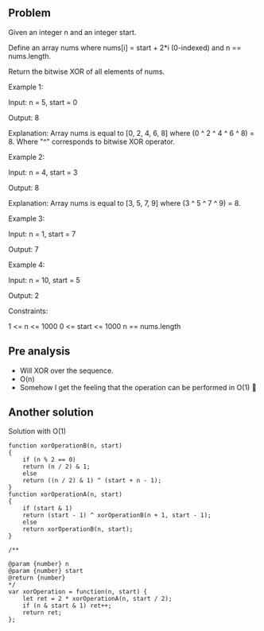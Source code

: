 ## Problem

Given an integer n and an integer start.

Define an array nums where nums[i] = start + 2\*i (0-indexed) and n == nums.length.

Return the bitwise XOR of all elements of nums.

Example 1:

Input: n = 5, start = 0

Output: 8

Explanation: Array nums is equal to [0, 2, 4, 6, 8] where (0 ^ 2 ^ 4 ^ 6 ^ 8) = 8.
Where "^" corresponds to bitwise XOR operator.

Example 2:

Input: n = 4, start = 3

Output: 8

Explanation: Array nums is equal to [3, 5, 7, 9] where (3 ^ 5 ^ 7 ^ 9) = 8.

Example 3:

Input: n = 1, start = 7

Output: 7

Example 4:

Input: n = 10, start = 5

Output: 2

Constraints:

1 <= n <= 1000
0 <= start <= 1000
n == nums.length

## Pre analysis

-   Will XOR over the sequence.
-   O(n)
-   Somehow I get the feeling that the operation can be performed in O(1) :shrug:

## Another solution

Solution with O(1)

    function xorOperationB(n, start)
    {
        if (n % 2 == 0)
        return (n / 2) & 1;
        else
        return ((n / 2) & 1) ^ (start + n - 1);
    }
    function xorOperationA(n, start)
    {
        if (start & 1)
        return (start - 1) ^ xorOperationB(n + 1, start - 1);
        else
        return xorOperationB(n, start);
    }

    /**

    @param {number} n
    @param {number} start
    @return {number}
    */
    var xorOperation = function(n, start) {
        let ret = 2 * xorOperationA(n, start / 2);
        if (n & start & 1) ret++;
        return ret;
    };
